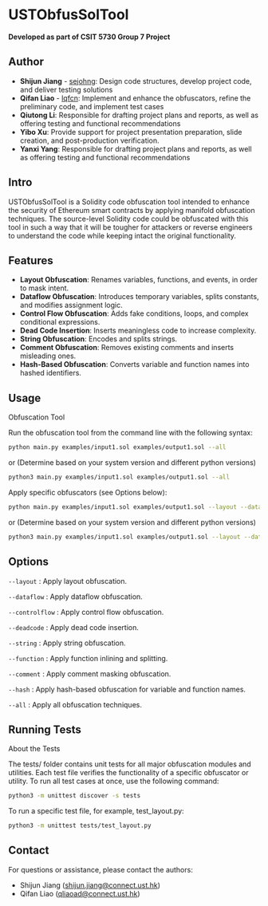 # USTObfusSolTool
**Developed as part of CSIT 5730 Group 7 Project**

## Author
- **Shijun Jiang** - [sejohng](https://github.com/sejohng): Design code structures, develop project code, and deliver testing solutions
- **Qifan Liao** - [lqfcn](https://github.com/lqfcn): Implement and enhance the obfuscators, refine the preliminary code, and implement test cases
- **Qiutong Li**: Responsible for drafting project plans and reports, as well as offering testing and functional recommendations
- **Yibo Xu**: Provide support for project presentation preparation, slide creation, and post-production verification.
- **Yanxi Yang**: Responsible for drafting project plans and reports, as well as offering testing and functional recommendations

## Intro

USTObfusSolTool is a Solidity code obfuscation tool intended to enhance the security of Ethereum smart contracts by applying manifold obfuscation techniques. The source-level Solidity code could be obfuscated with this tool in such a way that it will be tougher for attackers or reverse engineers to understand the code while keeping intact the original functionality.


## Features
- **Layout Obfuscation**: Renames variables, functions, and events, in order to mask intent.
- **Dataflow Obfuscation**: Introduces temporary variables, splits constants, and modifies assignment logic.
- **Control Flow Obfuscation**: Adds fake conditions, loops, and complex conditional expressions.
- **Dead Code Insertion**: Inserts meaningless code to increase complexity.
- **String Obfuscation**: Encodes and splits strings.
- **Comment Obfuscation**: Removes existing comments and inserts misleading ones.
- **Hash-Based Obfuscation**: Converts variable and function names into hashed identifiers.

## Usage

Obfuscation Tool

Run the obfuscation tool from the command line with the following syntax:
```bash
python main.py examples/input1.sol examples/output1.sol --all
```
or (Determine based on your system version and different python versions)

```bash
python3 main.py examples/input1.sol examples/output1.sol --all
```

Apply specific obfuscators (see Options below):
```bash
python main.py examples/input1.sol examples/output1.sol --layout --dataflow
```
or (Determine based on your system version and different python versions)

```bash
python3 main.py examples/input1.sol examples/output1.sol --layout --dataflow
```

## Options

`--layout` : Apply layout obfuscation.

`--dataflow` : Apply dataflow obfuscation.

`--controlflow` : Apply control flow obfuscation.

`--deadcode` : Apply dead code insertion.

`--string` : Apply string obfuscation.

`--function` : Apply function inlining and splitting.

`--comment` : Apply comment masking obfuscation.

`--hash` : Apply hash-based obfuscation for variable and function names.

`--all` : Apply all obfuscation techniques.


## Running Tests

About the Tests

The tests/ folder contains unit tests for all major obfuscation modules and utilities. Each test file verifies the functionality of a specific obfuscator or utility.
To run all test cases at once, use the following command:

```bash
python3 -m unittest discover -s tests
```
To run a specific test file, for example, test_layout.py:

```bash
python3 -m unittest tests/test_layout.py
```

## Contact

For questions or assistance, please contact the authors:
- Shijun Jiang (shijun.jiang@connect.ust.hk)
- Qifan Liao (qliaoad@connect.ust.hk)


